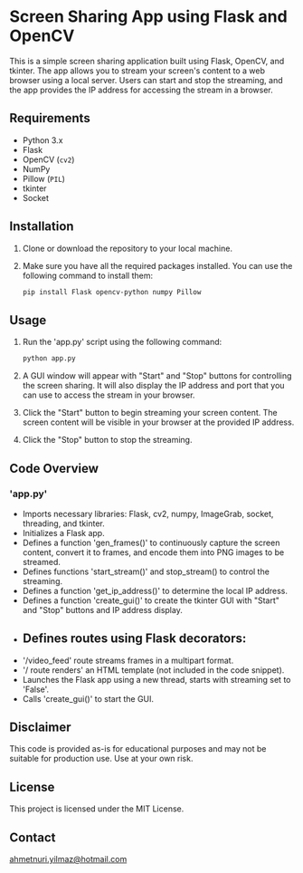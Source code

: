 # Screen Sharing App using Flask and OpenCV

This is a simple screen sharing application built using Flask, OpenCV, and tkinter. The app allows you to stream your screen's content to a web browser using a local server. Users can start and stop the streaming, and the app provides the IP address for accessing the stream in a browser.

## Requirements

- Python 3.x
- Flask
- OpenCV (`cv2`)
- NumPy
- Pillow (`PIL`)
- tkinter
- Socket

## Installation

1. Clone or download the repository to your local machine.
2. Make sure you have all the required packages installed. You can use the following command to install them:

   ```bash
   pip install Flask opencv-python numpy Pillow

## Usage

1. Run the 'app.py' script using the following command:
   
   ```bash
   python app.py

2. A GUI window will appear with "Start" and "Stop" buttons for controlling the screen sharing. It will also display the IP address and port that you can use to access the stream in your browser.
3. Click the "Start" button to begin streaming your screen content. The screen content will be visible in your browser at the provided IP address.
4. Click the "Stop" button to stop the streaming.

## Code Overview

### 'app.py'

- Imports necessary libraries: Flask, cv2, numpy, ImageGrab, socket, threading, and tkinter.
- Initializes a Flask app.
- Defines a function 'gen_frames()' to continuously capture the screen content, convert it to frames, and encode them into PNG images to be streamed.
- Defines functions 'start_stream()' and stop_stream() to control the streaming.
- Defines a function 'get_ip_address()' to determine the local IP address.
- Defines a function 'create_gui()' to create the tkinter GUI with "Start" and "Stop" buttons and IP address display.
- ## Defines routes using Flask decorators:
-  '/video_feed' route streams frames in a multipart format.
- '/ route renders' an HTML template (not included in the code snippet).
- Launches the Flask app using a new thread, starts with streaming set to 'False'.
- Calls 'create_gui()' to start the GUI.


## Disclaimer

This code is provided as-is for educational purposes and may not be suitable for production use. Use at your own risk.

## License
This project is licensed under the MIT License.

## Contact

ahmetnuri.yilmaz@hotmail.com

